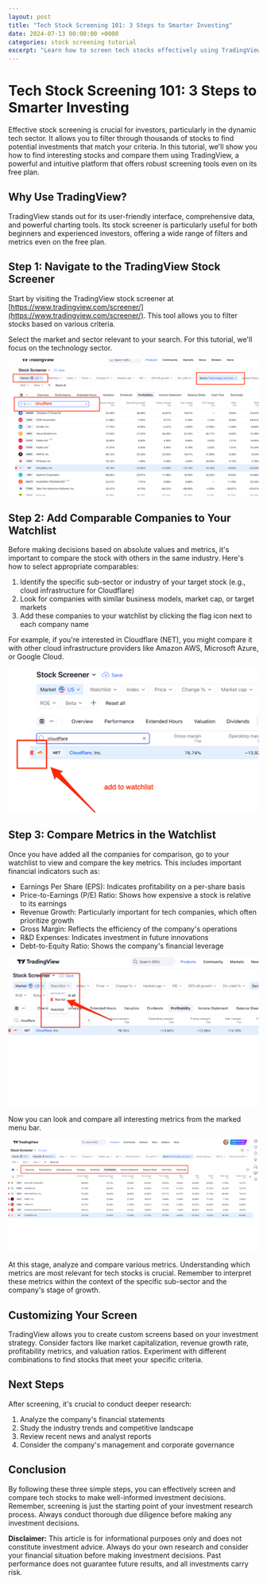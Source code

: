 ```yaml
---
layout: post
title: "Tech Stock Screening 101: 3 Steps to Smarter Investing"
date: 2024-07-13 00:00:00 +0000
categories: stock screening tutorial
excerpt: "Learn how to screen tech stocks effectively using TradingView and compare them with industry peers in just three simple steps."
---
```


# Tech Stock Screening 101: 3 Steps to Smarter Investing

Effective stock screening is crucial for investors, particularly in the dynamic tech sector. It allows you to filter through thousands of stocks to find potential investments that match your criteria. In this tutorial, we'll show you how to find interesting stocks and compare them using TradingView, a powerful and intuitive platform that offers robust screening tools even on its free plan.

## Why Use TradingView?

TradingView stands out for its user-friendly interface, comprehensive data, and powerful charting tools. Its stock screener is particularly useful for both beginners and experienced investors, offering a wide range of filters and metrics even on the free plan.

## Step 1: Navigate to the TradingView Stock Screener

Start by visiting the TradingView stock screener at [https://www.tradingview.com/screener/](https://www.tradingview.com/screener/). This tool allows you to filter stocks based on various criteria.

Select the market and sector relevant to your search. For this tutorial, we'll focus on the technology sector.

![Market and Sector Selection](/assets/img/how-to-screen-tech-stocks/market_sector_selection.png)

## Step 2: Add Comparable Companies to Your Watchlist

Before making decisions based on absolute values and metrics, it's important to compare the stock with others in the same industry. Here's how to select appropriate comparables:

1. Identify the specific sub-sector or industry of your target stock (e.g., cloud infrastructure for Cloudflare)
2. Look for companies with similar business models, market cap, or target markets
3. Add these companies to your watchlist by clicking the flag icon next to each company name

For example, if you're interested in Cloudflare (NET), you might compare it with other cloud infrastructure providers like Amazon AWS, Microsoft Azure, or Google Cloud.

![Add to Watchlist](/assets/img/how-to-screen-tech-stocks/add_to_watchlist.png)

## Step 3: Compare Metrics in the Watchlist

Once you have added all the companies for comparison, go to your watchlist to view and compare the key metrics. This includes important financial indicators such as:

- Earnings Per Share (EPS): Indicates profitability on a per-share basis
- Price-to-Earnings (P/E) Ratio: Shows how expensive a stock is relative to its earnings
- Revenue Growth: Particularly important for tech companies, which often prioritize growth
- Gross Margin: Reflects the efficiency of the company's operations
- R&D Expenses: Indicates investment in future innovations
- Debt-to-Equity Ratio: Shows the company's financial leverage

![Watchlist View](/assets/img/how-to-screen-tech-stocks/watchlist_view.png)

Now you can look and compare all interesting metrics from the marked menu bar.

![Metrics Comparison](/assets/img/how-to-screen-tech-stocks/metrics_comparison.png)

At this stage, analyze and compare various metrics. Understanding which metrics are most relevant for tech stocks is crucial. Remember to interpret these metrics within the context of the specific sub-sector and the company's stage of growth.

## Customizing Your Screen

TradingView allows you to create custom screens based on your investment strategy. Consider factors like market capitalization, revenue growth rate, profitability metrics, and valuation ratios. Experiment with different combinations to find stocks that meet your specific criteria.

## Next Steps

After screening, it's crucial to conduct deeper research:

1. Analyze the company's financial statements
2. Study the industry trends and competitive landscape
3. Review recent news and analyst reports
4. Consider the company's management and corporate governance

## Conclusion

By following these three simple steps, you can effectively screen and compare tech stocks to make well-informed investment decisions. Remember, screening is just the starting point of your investment research process. Always conduct thorough due diligence before making any investment decisions.

**Disclaimer:** This article is for informational purposes only and does not constitute investment advice. Always do your own research and consider your financial situation before making investment decisions. Past performance does not guarantee future results, and all investments carry risk.